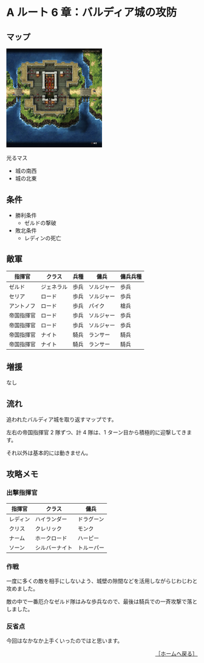 # A ルート 6 章：バルディア城の攻防

## マップ

<div>
  <img src="../images/Chapter6A/Map6A.jpg" width="50%">
</div>

光るマス
- 城の南西
- 城の北東

## 条件

- 勝利条件
    - ゼルドの撃破
- 敗北条件
    - レディンの死亡

## 敵軍

|指揮官|クラス|兵種|傭兵|傭兵兵種|
|---|---|---|---|---|
|ゼルド|ジェネラル|歩兵|ソルジャー|歩兵|
|セリア|ロード|歩兵|ソルジャー|歩兵|
|アントノフ|ロード|歩兵|パイク|槍兵|
|帝国指揮官|ロード|歩兵|ソルジャー|歩兵|
|帝国指揮官|ロード|歩兵|ソルジャー|歩兵|
|帝国指揮官|ナイト|騎兵|ランサー|騎兵|
|帝国指揮官|ナイト|騎兵|ランサー|騎兵|

## 増援

なし

## 流れ

追われたバルディア城を取り返すマップです。

左右の帝国指揮官 2 隊ずつ、計 4 隊は、1 ターン目から積極的に迎撃してきます。

それ以外は基本的には動きません。

## 攻略メモ

### 出撃指揮官

|指揮官|クラス|傭兵|
|---|---|---|
|レディン|ハイランダー|ドラグーン|
|クリス|クレリック|モンク|
|ナーム|ホークロード|ハーピー|
|ソーン|シルバーナイト|トルーパー|

### 作戦

一度に多くの敵を相手にしないよう、城壁の隙間などを活用しながらじわじわと攻めました。

敵の中で一番厄介なゼルド隊はみな歩兵なので、最後は騎兵での一斉攻撃で落としました。

### 反省点

今回はなかなか上手くいったのではと思います。

<div align="right">
  <a href="../README.md">［ホームへ戻る］</a>
</div>
